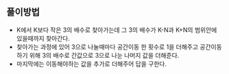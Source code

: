 ## 풀이방법

- K에서 K보다 작은 3의 배수로 찾아가는데 그 3의 배수가 K-N과 K+N의 범위안에 있을때까지 찾아간다.
- 찾아가는 과정에 있어 3으로 나눌때마다 공간이동 한 횟수로 1을 더해주고 공간이동하기 위해 3의 배수로 간값으로 3으로 나눈 나머지 값을 더해준다.
- 마지막에는 이동해야하는 값을 추가로 더해주어 답을 구한다.